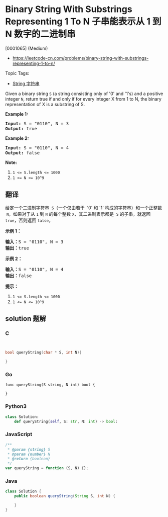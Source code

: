 # Binary String With Substrings Representing 1 To N 子串能表示从 1 到 N 数字的二进制串

[0001065] (Medium)

- https://leetcode-cn.com/problems/binary-string-with-substrings-representing-1-to-n/

Topic Tags:

- [String 字符串](https://leetcode-cn.com/tag/string/)

Given a binary string `S` (a string consisting only of '0' and '1's) and a positive integer `N`, return true if and only if for every integer X from 1 to N, the binary representation of X is a substring of S.

**Example 1:**

<pre><strong>Input: </strong>S = <span id="example-input-1-1">"0110"</span>, N = <span id="example-input-1-2">3</span>
<strong>Output: </strong><span id="example-output-1">true</span>
</pre>

**Example 2:**

<pre><strong>Input: </strong>S = <span id="example-input-2-1">"0110"</span>, N = <span id="example-input-2-2">4</span>
<strong>Output: </strong><span id="example-output-2">false</span>
</pre>

**Note:**

1.  `1 <= S.length <= 1000`
2.  `1 <= N <= 10^9`

## 翻译

给定一个二进制字符串  `S`（一个仅由若干  '0' 和 '1' 构成的字符串）和一个正整数  `N`，如果对于从 `1` 到 `N` 的每个整数 `X`，其二进制表示都是  `S` 的子串，就返回 `true`，否则返回 `false`。

**示例 1：**

<pre><strong>输入：</strong>S = "0110", N = 3
<strong>输出：</strong>true
</pre>

**示例 2：**

<pre><strong>输入：</strong>S = "0110", N = 4
<strong>输出：</strong>false
</pre>

**提示：**

1.  `1 <= S.length <= 1000`
2.  `1 <= N <= 10^9`

## solution 题解

### C

```c


bool queryString(char * S, int N){

}


```

### Go

```golang
func queryString(S string, N int) bool {

}
```

### Python3

```python
class Solution:
    def queryString(self, S: str, N: int) -> bool:

```

### JavaScript

```javascript
/**
 * @param {string} S
 * @param {number} N
 * @return {boolean}
 */
var queryString = function (S, N) {};
```

### Java

```java
class Solution {
    public boolean queryString(String S, int N) {

    }
}
```
